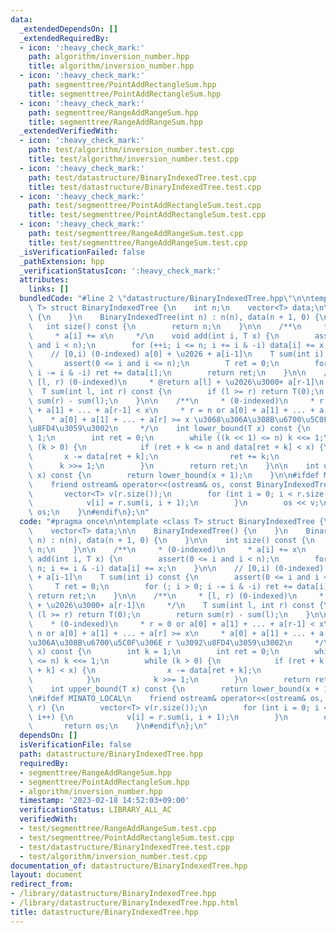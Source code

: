 ```yaml
---
data:
  _extendedDependsOn: []
  _extendedRequiredBy:
  - icon: ':heavy_check_mark:'
    path: algorithm/inversion_number.hpp
    title: algorithm/inversion_number.hpp
  - icon: ':heavy_check_mark:'
    path: segmenttree/PointAddRectangleSum.hpp
    title: segmenttree/PointAddRectangleSum.hpp
  - icon: ':heavy_check_mark:'
    path: segmenttree/RangeAddRangeSum.hpp
    title: segmenttree/RangeAddRangeSum.hpp
  _extendedVerifiedWith:
  - icon: ':heavy_check_mark:'
    path: test/algorithm/inversion_number.test.cpp
    title: test/algorithm/inversion_number.test.cpp
  - icon: ':heavy_check_mark:'
    path: test/datastructure/BinaryIndexedTree.test.cpp
    title: test/datastructure/BinaryIndexedTree.test.cpp
  - icon: ':heavy_check_mark:'
    path: test/segmenttree/PointAddRectangleSum.test.cpp
    title: test/segmenttree/PointAddRectangleSum.test.cpp
  - icon: ':heavy_check_mark:'
    path: test/segmenttree/RangeAddRangeSum.test.cpp
    title: test/segmenttree/RangeAddRangeSum.test.cpp
  _isVerificationFailed: false
  _pathExtension: hpp
  _verificationStatusIcon: ':heavy_check_mark:'
  attributes:
    links: []
  bundledCode: "#line 2 \"datastructure/BinaryIndexedTree.hpp\"\n\ntemplate <class\
    \ T> struct BinaryIndexedTree {\n    int n;\n    vector<T> data;\n\n    BinaryIndexedTree()\
    \ {\n    }\n    BinaryIndexedTree(int n) : n(n), data(n + 1, 0) {\n    }\n\n \
    \   int size() const {\n        return n;\n    }\n\n    /**\n     * (0-indexed)\n\
    \     * a[i] += x\n     */\n    void add(int i, T x) {\n        assert(0 <= i\
    \ and i < n);\n        for (++i; i <= n; i += i & -i) data[i] += x;\n    }\n\n\
    \    // [0,i) (0-indexed) a[0] + \u2026 + a[i-1]\n    T sum(int i) const {\n \
    \       assert(0 <= i and i <= n);\n        T ret = 0;\n        for (; i > 0;\
    \ i -= i & -i) ret += data[i];\n        return ret;\n    }\n\n    /**\n     *\
    \ [l, r) (0-indexed)\n     * @return a[l] + \u2026\u3000+ a[r-1]\n     */\n  \
    \  T sum(int l, int r) const {\n        if (l >= r) return T(0);\n        return\
    \ sum(r) - sum(l);\n    }\n\n    /**\n     * (0-indexed)\n     * r = 0 or a[0]\
    \ + a[1] + ... + a[r-1] < x\n     * r = n or a[0] + a[1] + ... + a[r] >= x\n \
    \    * a[0] + a[1] + ... + a[r] >= x \u3068\u306A\u308B\u6700\u5C0F\u306E r \u3092\
    \u8FD4\u3059\u3002\n     */\n    int lower_bound(T x) const {\n        int k =\
    \ 1;\n        int ret = 0;\n        while ((k << 1) <= n) k <<= 1;\n        while\
    \ (k > 0) {\n            if (ret + k <= n and data[ret + k] < x) {\n         \
    \       x -= data[ret + k];\n                ret += k;\n            }\n      \
    \      k >>= 1;\n        }\n        return ret;\n    }\n\n    int upper_bound(T\
    \ x) const {\n        return lower_bound(x + 1);\n    }\n\n#ifdef MINATO_LOCAL\n\
    \    friend ostream& operator<<(ostream& os, const BinaryIndexedTree& r) {\n \
    \       vector<T> v(r.size());\n        for (int i = 0; i < r.size(); i++) {\n\
    \            v[i] = r.sum(i, i + 1);\n        }\n        os << v;\n        return\
    \ os;\n    }\n#endif\n};\n"
  code: "#pragma once\n\ntemplate <class T> struct BinaryIndexedTree {\n    int n;\n\
    \    vector<T> data;\n\n    BinaryIndexedTree() {\n    }\n    BinaryIndexedTree(int\
    \ n) : n(n), data(n + 1, 0) {\n    }\n\n    int size() const {\n        return\
    \ n;\n    }\n\n    /**\n     * (0-indexed)\n     * a[i] += x\n     */\n    void\
    \ add(int i, T x) {\n        assert(0 <= i and i < n);\n        for (++i; i <=\
    \ n; i += i & -i) data[i] += x;\n    }\n\n    // [0,i) (0-indexed) a[0] + \u2026\
    \ + a[i-1]\n    T sum(int i) const {\n        assert(0 <= i and i <= n);\n   \
    \     T ret = 0;\n        for (; i > 0; i -= i & -i) ret += data[i];\n       \
    \ return ret;\n    }\n\n    /**\n     * [l, r) (0-indexed)\n     * @return a[l]\
    \ + \u2026\u3000+ a[r-1]\n     */\n    T sum(int l, int r) const {\n        if\
    \ (l >= r) return T(0);\n        return sum(r) - sum(l);\n    }\n\n    /**\n \
    \    * (0-indexed)\n     * r = 0 or a[0] + a[1] + ... + a[r-1] < x\n     * r =\
    \ n or a[0] + a[1] + ... + a[r] >= x\n     * a[0] + a[1] + ... + a[r] >= x \u3068\
    \u306A\u308B\u6700\u5C0F\u306E r \u3092\u8FD4\u3059\u3002\n     */\n    int lower_bound(T\
    \ x) const {\n        int k = 1;\n        int ret = 0;\n        while ((k << 1)\
    \ <= n) k <<= 1;\n        while (k > 0) {\n            if (ret + k <= n and data[ret\
    \ + k] < x) {\n                x -= data[ret + k];\n                ret += k;\n\
    \            }\n            k >>= 1;\n        }\n        return ret;\n    }\n\n\
    \    int upper_bound(T x) const {\n        return lower_bound(x + 1);\n    }\n\
    \n#ifdef MINATO_LOCAL\n    friend ostream& operator<<(ostream& os, const BinaryIndexedTree&\
    \ r) {\n        vector<T> v(r.size());\n        for (int i = 0; i < r.size();\
    \ i++) {\n            v[i] = r.sum(i, i + 1);\n        }\n        os << v;\n \
    \       return os;\n    }\n#endif\n};\n"
  dependsOn: []
  isVerificationFile: false
  path: datastructure/BinaryIndexedTree.hpp
  requiredBy:
  - segmenttree/RangeAddRangeSum.hpp
  - segmenttree/PointAddRectangleSum.hpp
  - algorithm/inversion_number.hpp
  timestamp: '2023-02-18 14:52:03+09:00'
  verificationStatus: LIBRARY_ALL_AC
  verifiedWith:
  - test/segmenttree/RangeAddRangeSum.test.cpp
  - test/segmenttree/PointAddRectangleSum.test.cpp
  - test/datastructure/BinaryIndexedTree.test.cpp
  - test/algorithm/inversion_number.test.cpp
documentation_of: datastructure/BinaryIndexedTree.hpp
layout: document
redirect_from:
- /library/datastructure/BinaryIndexedTree.hpp
- /library/datastructure/BinaryIndexedTree.hpp.html
title: datastructure/BinaryIndexedTree.hpp
---
```

